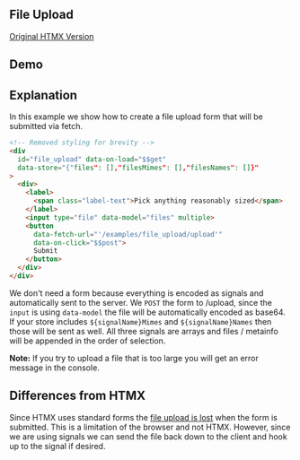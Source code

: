 ## File Upload

[Original HTMX Version](https://htmx.org/examples/file-upload/)

## Demo

<div
    id="file_upload"
    data-on-load="$$get('/examples/file_upload/data')"
>
</div>

## Explanation

In this example we show how to create a file upload form that will be submitted via fetch.

```html
<!-- Removed styling for brevity -->
<div
  id="file_upload" data-on-load="$$get"
  data-store="{"files": [],"filesMimes": [],"filesNames": []}"
>
  <div>
    <label>
      <span class="label-text">Pick anything reasonably sized</span>
    </label>
    <input type="file" data-model="files" multiple>
    <button
      data-fetch-url="'/examples/file_upload/upload'"
      data-on-click="$$post">
      Submit
    </button>
  </div>
</div>
```

We don't need a form because everything is encoded as signals and automatically sent to the server.
We `POST` the form to /upload, since the `input` is using `data-model` the file will be automatically encoded as base64. If your store includes `${signalName}Mimes` and `${signalName}Names` then those will be sent as well. All three signals are arrays and files / metainfo will be appended in the order of selection.

**Note:** If you try to upload a file that is too large you will get an error message in the console.

## Differences from HTMX

Since HTMX uses standard forms the [file upload is lost](https://htmx.org/examples/file-upload-input/) when the form is submitted. This is a limitation of the browser and not HTMX. However, since we are using signals we can send the file back down to the client and hook up to the signal if desired.
